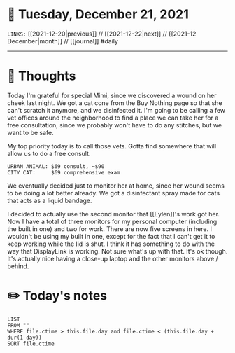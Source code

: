 # 📅 Tuesday, December 21, 2021
`LINKS:` [[2021-12-20|previous]] // [[2021-12-22|next]] // [[2021-12 December|month]] // [[journal]] 
#daily

---
# 💭 Thoughts
Today I'm grateful for special Mimi, since we discovered a wound on her cheek last night. We got a cat cone from the Buy Nothing page so that she can't scratch it anymore, and we disinfected it. I'm going to be calling a few vet offices around the neighborhood to find a place we can take her for a free consultation, since we probably won't have to do any stitches, but we want to be safe. 

My top priority today is to call those vets. Gotta find somewhere that will allow us to do a free consult. 

```
URBAN ANIMAL: $69 consult, ~$90
CITY CAT:     $69 comprehensive exam
```

We eventually decided just to monitor her at home, since her wound seems to be doing a lot better already. We got a disinfectant spray made for cats that acts as a liquid bandage. 

I decided to actually use the second monitor that [[Eylen]]'s work got her. Now I have a total of three monitors for my personal computer (including the built in one) and two for work. There are now five screens in here. I wouldn't be using my built in one, except for the fact that I can't get it to keep working while the lid is shut. I think it has something to do with the way that DisplayLink is working. Not sure what's up with that. It's ok though. It's actually nice having a close-up laptop and the other monitors above / behind. 

# ✏️ Today's notes
```dataview
LIST 
FROM ""
WHERE file.ctime > this.file.day and file.ctime < (this.file.day + dur(1 day))
SORT file.ctime
```
